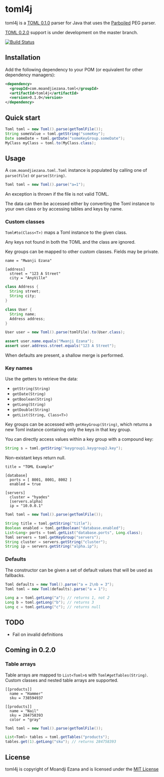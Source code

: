 # toml4j

toml4j is a [TOML 0.1.0](https://github.com/mojombo/toml/tree/v0.1.0) parser for Java that uses the [Parboiled](http://www.parboiled.org) PEG parser.

[TOML 0.2.0](https://github.com/mojombo/toml/tree/v0.2.0) support is under development on the master branch.

[![Build Status](https://travis-ci.org/mwanji/toml4j.svg?branch=master)](https://travis-ci.org/mwanji/toml4j)

## Installation

Add the following dependency to your POM (or equivalent for other dependency managers):

````xml
<dependency>
  <groupId>com.moandjiezana.toml</groupId>
  <artifactId>toml4j</artifactId>
  <version>0.1.0</version>
</dependency>
````

## Quick start

````java
Toml toml = new Toml().parse(getTomlFile());
String someValue = toml.getString("someKey");
Date someDate = toml.getDate("someKeyGroup.someDate");
MyClass myClass = toml.to(MyClass.class);
````

## Usage

A `com.moandjiezana.toml.Toml` instance is populated by calling one of `parse(File)` or `parse(String)`.

````java
Toml toml = new Toml().parse("a=1");
````

An exception is thrown if the file is not valid TOML.

The data can then be accessed either by converting the Toml instance to your own class or by accessing tables and keys by name.

### Custom classes

`Toml#to(Class<T>)` maps a Toml instance to the given class.

Any keys not found in both the TOML and the class are ignored.

Key groups can be mapped to other custom classes. Fields may be private.

````
name = "Mwanji Ezana"

[address]
  street = "123 A Street"
  city = "AnyVille"
````

````java
class Address {
  String street;
  String city;
}

class User {
  String name;
  Address address;
}
````

````java
User user = new Toml().parse(tomlFile).to(User.class);

assert user.name.equals("Mwanji Ezana");
assert user.address.street.equals("123 A Street");
````

When defaults are present, a shallow merge is performed.

### Key names

Use the getters to retrieve the data:

* `getString(String)`
* `getDate(String)`
* `getBoolean(String)`
* `getLong(String)`
* `getDouble(String)`
* `getList(String, Class<T>)`

Key groups can be accessed with `getKeyGroup(String)`, which returns a new Toml instance containing only the keys in that key group.

You can directly access values within a key group with a compound key:

````java
String s = toml.getString("keygroup1.keygroup2.key");
````

Non-existant keys return null.

````
title = "TOML Example"

[database]
  ports = [ 8001, 8001, 8002 ]
  enabled = true

[servers]
  cluster = "hyades"
  [servers.alpha]
  ip = "10.0.0.1"
````

````java
Toml toml = new Toml().parse(getTomlFile());

String title = toml.getString("title");
Boolean enabled = toml.getBoolean("database.enabled");
List<Long> ports = toml.getList("database.ports", Long.class);
Toml servers = toml.getKeyGroup("servers");
String cluster = servers.getString("cluster");
String ip = servers.getString("alpha.ip");

````

### Defaults

The constructor can be given a set of default values that will be used as fallbacks.

````java
Toml defaults = new Toml().parse("a = 2\nb = 3");
Toml toml = new Toml(defaults).parse("a = 1");

Long a = toml.getLong("a"); // returns 1, not 2
Long b = toml.getLong("b"); // returns 3
Long c = toml.getLong("c"); // returns null
````

## TODO

* Fail on invalid definitions

## Coming in 0.2.0

### Table arrays

Table arrays are mapped to `List<Toml>`s with `Toml#getTables(String)`. Custom classes and nested table arrays are supported.

````
[[products]]
  name = "Hammer"
  sku = 738594937

[[products]]
  name = "Nail"
  sku = 284758393
  color = "gray"
````

````java
Toml toml = new Toml().parse(getTomlFile());

List<Toml> tables = toml.getTables("products");
tables.get(1).getLong("sku"); // returns 284758393
````

## License

toml4j is copyright of Moandji Ezana and is licensed under the [MIT License](LICENSE)

